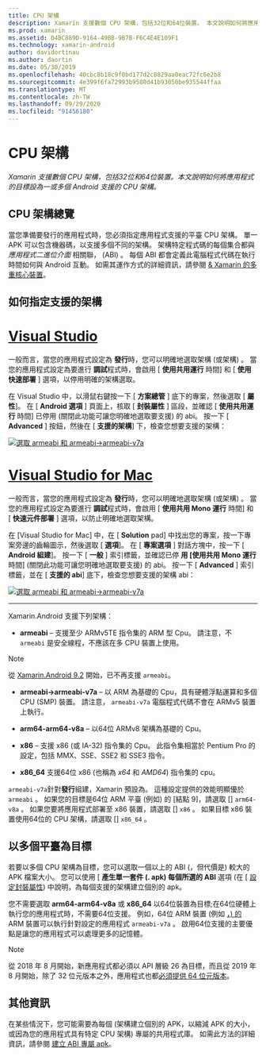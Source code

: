 ```yaml
---
title: CPU 架構
description: Xamarin 支援數個 CPU 架構，包括32位和64位裝置。 本文說明如何將應用程式的目標設為一或多個 Android 支援的 CPU 架構。
ms.prod: xamarin
ms.assetid: D4BC889D-9164-49BB-9B7B-F6C4E4E109F1
ms.technology: xamarin-android
author: davidortinau
ms.author: daortin
ms.date: 05/30/2019
ms.openlocfilehash: 40cbc8b18c9f0bd177d2c8829aa0eac72fc6e2b8
ms.sourcegitcommit: 4e399f6fa72993b9580d41b93050be935544ffaa
ms.translationtype: MT
ms.contentlocale: zh-TW
ms.lasthandoff: 09/29/2020
ms.locfileid: "91456180"
---
```

# <a name="cpu-architectures"></a>CPU 架構

_Xamarin 支援數個 CPU 架構，包括32位和64位裝置。本文說明如何將應用程式的目標設為一或多個 Android 支援的 CPU 架構。_

## <a name="cpu-architectures-overview"></a>CPU 架構總覽

當您準備要發行的應用程式時，您必須指定應用程式支援的平臺 CPU 架構。 單一 APK 可以包含機器碼，以支援多個不同的架構。 架構特定程式碼的每個集合都與 *應用程式二進位介面* 相關聯， (ABI) 。 每個 ABI 都會定義此電腦程式代碼在執行時間如何與 Android 互動。
如需其運作方式的詳細資訊，請參閱 [ &amp; Xamarin 的多重核心裝置](~/android/deploy-test/multicore-devices.md)。

## <a name="how-to-specify-supported-architectures"></a>如何指定支援的架構

# <a name="visual-studio"></a>[Visual Studio](#tab/windows)

一般而言，當您的應用程式設定為 **發行**時，您可以明確地選取架構 (或架構) 。 當您的應用程式設定為要進行 **調試**程式時，會啟用 [ **使用共用運行** 時間] 和 [ **使用快速部署** ] 選項，以停用明確的架構選取。

在 Visual Studio 中，以滑鼠右鍵按一下 [ **方案總管** ] 底下的專案，然後選取 [ **屬性**]。 在 [ **Android 選項** ] 頁面上，核取 [ **封裝屬性** ] 區段，並確認 [ **使用共用運行** 時間] 已停用 (關閉此功能可讓您明確地選取要支援) 的 abi。 按一下 [ **Advanced** ] 按鈕，然後在 [ **支援的架構**] 下，檢查您想要支援的架構：

[![選取 armeabi 和 armeabi->armeabi-v7a](cpu-architectures-images/vs/01-abi-selections-sml.png)](cpu-architectures-images/vs/01-abi-selections.png#lightbox)

# <a name="visual-studio-for-mac"></a>[Visual Studio for Mac](#tab/macos)

一般而言，當您的應用程式設定為 **發行**時，您可以明確地選取架構 (或架構) 。 當您的應用程式設定為要進行 **調試**程式時，會啟用 [ **使用共用 Mono 運行** 時間] 和 [ **快速元件部署** ] 選項，以防止明確地選取架構。

在 [Visual Studio for Mac] 中，在 [ **Solution** pad] 中找出您的專案，按一下專案旁邊的齒輪圖示，然後選取 [ **選項**]。 在 [ **專案選項** ] 對話方塊中，按一下 [ **Android 組建**]。 按一下 [ **一般** ] 索引標籤，並確認已停 **用 [使用共用 Mono 運行** 時間] (關閉此功能可讓您明確地選取要支援) 的 abi。 按一下 [ **Advanced** ] 索引標籤，並在 [ **支援的 abi**] 底下，檢查您想要支援的架構 abi：

[![選取 armeabi 和 armeabi->armeabi-v7a](cpu-architectures-images/xs/01-abi-selections-sml.png)](cpu-architectures-images/xs/01-abi-selections.png#lightbox)

-----

Xamarin.Android 支援下列架構：

- **armeabi** &ndash; 支援至少 ARMv5TE 指令集的 ARM 型 Cpu。 請注意，不 `armeabi` 是安全線程，不應該在多 CPU 裝置上使用。

> [!NOTE]
>  從 [Xamarin.Android 9.2](/xamarin/android/release-notes/9/9.2#removal-of-support-for-armeabi-cpu-architecture) 開始，已不再支援 `armeabi`。

- **armeabi->armeabi-v7a** &ndash; 以 ARM 為基礎的 Cpu，具有硬體浮點運算和多個 CPU (SMP) 裝置。 請注意， `armeabi-v7a` 電腦程式代碼不會在 ARMv5 裝置上執行。

- **arm64-arm64-v8a** &ndash; 以64位 ARMv8 架構為基礎的 Cpu。

- **x86** &ndash; 支援 x86 (或 IA-32) 指令集的 Cpu。 此指令集相當於 Pentium Pro 的設定，包括 MMX、SSE、SSE2 和 SSE3 指令。

- **x86_64** 支援64位 x86 (也稱為   *x64* 和 *AMD64*) 指令集的 cpu。

`armeabi-v7a`針對**發行**組建，Xamarin 預設為。 這種設定提供的效能明顯優於 `armeabi` 。 如果您的目標是64位 ARM 平臺 (例如) 的 [結點 9]，請選取 [] `arm64-v8a` 。 如果您要將應用程式部署至 x86 裝置，請選取 [] `x86` 。 如果目標 x86 裝置使用64位的 CPU 架構，請選取 [] `x86_64` 。

## <a name="targeting-multiple-platforms"></a>以多個平臺為目標

若要以多個 CPU 架構為目標，您可以選取一個以上的 ABI (，但代價是) 較大的 APK 檔案大小。 您可以使用 [ **產生單一套件 (. apk) 每個所選的 ABI** 選項 (在 [ [設定封裝屬性](~/android/deploy-test/release-prep/index.md#Set_Packaging_Properties)) 中說明，為每個支援的架構建立個別的 apk。

您不需要選取 **arm64-arm64-v8a** 或 **x86_64** 以64位裝置為目標;在64位硬體上執行您的應用程式時，不需要64位支援。 例如，64位 ARM 裝置 (例如 [，) 的](https://www.google.com/nexus/9/) ARM 裝置可以執行針對設定的應用程式 `armeabi-v7a` 。 啟用64位支援的主要優點是讓您的應用程式可以處理更多的記憶體。

> [!NOTE]
> 從 2018 年 8 月開始，新應用程式都必須以 API 層級 26 為目標，而且從 2019 年 8 月開始，除了 32 位元版本之外，應用程式也都[必須提供 64 位元版本](https://android-developers.googleblog.com/2017/12/improving-app-security-and-performance.html)。

## <a name="additional-information"></a>其他資訊

在某些情況下，您可能需要為每個 (架構建立個別的 APK，以縮減 APK 的大小，或因為您的應用程式具有特定 CPU 架構) 專屬的共用程式庫。
如需此方法的詳細資訊，請參閱 [建立 ABI 專屬 apk](~/android/deploy-test/building-apps/abi-specific-apks.md)。